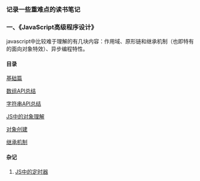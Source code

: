 ### **记录一些重难点的读书笔记**

### **一、《JavaScript高级程序设计》**
javascript中比较难于理解的有几块内容：作用域、原形链和继承机制（也即特有的面向对象特效）、异步编程特性。

#### **目录**
[基础篇](https://github.com/qcer/ReadingBooks/blob/master/JavaScript高级程序设计/基础篇.md)

[数组API总结](https://github.com/qcer/ReadingBooks/blob/master/JavaScript高级程序设计/array_api.md)

[字符串API总结](https://github.com/qcer/ReadingBooks/blob/master/JavaScript高级程序设计/string_api.md)

[JS中的对象理解](https://github.com/qcer/ReadingBooks/blob/master/JavaScript高级程序设计/理解对象.md)

[对象创建](https://github.com/qcer/ReadingBooks/blob/master/JavaScript高级程序设计/对象创建.md)

[继承机制](https://github.com/qcer/ReadingBooks/blob/master/JavaScript高级程序设计/继承机制.md)


#### **杂记**

1. [JS中的定时器]()
